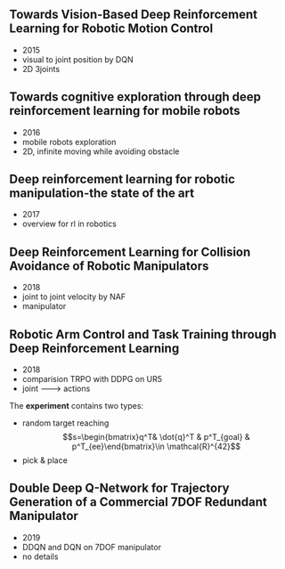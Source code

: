 ## Towards Vision-Based Deep Reinforcement Learning for Robotic Motion Control

- 2015
- visual to joint position by DQN
- 2D 3joints

## Towards cognitive exploration through deep reinforcement learning for mobile robots

- 2016
- mobile robots exploration
- 2D, infinite moving while avoiding obstacle

## Deep reinforcement learning for robotic manipulation-the state of the art

- 2017
- overview for rl in robotics

## Deep Reinforcement Learning for Collision Avoidance of Robotic Manipulators

- 2018
- joint to joint velocity by NAF
- manipulator

## Robotic Arm Control and Task Training through Deep Reinforcement Learning

- 2018
- comparision TRPO with DDPG on UR5
- joint ---> actions


The **experiment** contains two types:
- random target reaching
$$s=\begin{bmatrix}q^T& \dot{q}^T & p^T_{goal} & p^T_{ee}\end{bmatrix}\in \mathcal{R}^{42}$$
- pick & place

## Double Deep Q-Network for Trajectory Generation of a Commercial 7DOF Redundant Manipulator

- 2019
- DDQN and DQN on 7DOF manipulator
- no details 